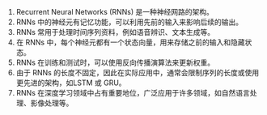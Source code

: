 1. Recurrent Neural Networks (RNNs) 是一种神经网路的架构。
2. RNNs 中的神经元有记忆功能，可以利用先前的输入来影响后续的输出。
3. RNNs 常用于处理时间序列资料，例如语音辨识、文本生成等。
4. 在 RNNs 中，每个神经元都有一个状态向量，用来存储之前的输入和隐藏状态。
5. RNNs 在训练和测试时，可以使用反向传播演算法来更新权重。
6. 由于 RNNs 的长度不固定，因此在实际应用中，通常会限制序列的长度或使用更先进的架构，如LSTM 或 GRU。
7. RNNs 在深度学习领域中占有重要地位，广泛应用于许多领域，如自然语言处理、影像处理等。